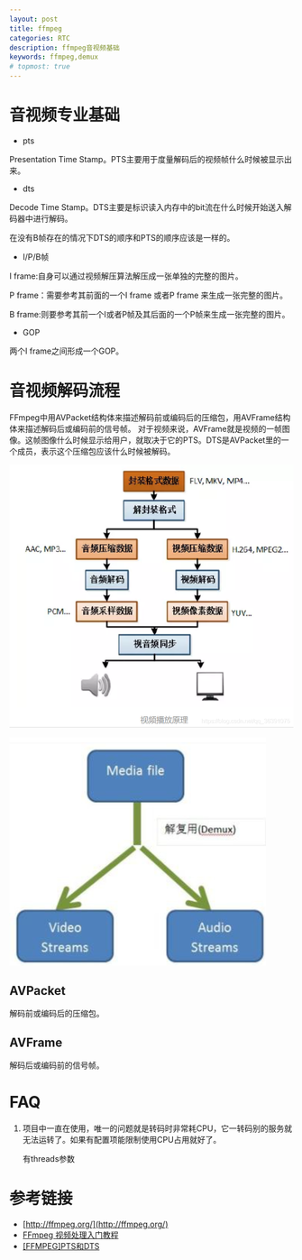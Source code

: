 ```yaml
---
layout: post
title: ffmpeg
categories: RTC
description: ffmpeg音视频基础
keywords: ffmpeg,demux
# topmost: true
---
```


# 音视频专业基础

* pts

Presentation Time Stamp。PTS主要用于度量解码后的视频帧什么时候被显示出来。

* dts

Decode Time Stamp。DTS主要是标识读入内存中的bit流在什么时候开始送入解码器中进行解码。

在没有B帧存在的情况下DTS的顺序和PTS的顺序应该是一样的。

* I/P/B帧

I frame:自身可以通过视频解压算法解压成一张单独的完整的图片。

P frame：需要参考其前面的一个I frame 或者P frame 来生成一张完整的图片。

B frame:则要参考其前一个I或者P帧及其后面的一个P帧来生成一张完整的图片。


* GOP

两个I frame之间形成一个GOP。


# 音视频解码流程

FFmpeg中用AVPacket结构体来描述解码前或编码后的压缩包，用AVFrame结构体来描述解码后或编码前的信号帧。 对于视频来说，AVFrame就是视频的一帧图像。这帧图像什么时候显示给用户，就取决于它的PTS。DTS是AVPacket里的一个成员，表示这个压缩包应该什么时候被解码。

![解封装、解码](/images/posts/rtc/ffmpeg/video_and_audio.png)

![demux](/images/posts/rtc/ffmpeg/demux.png)

## AVPacket

解码前或编码后的压缩包。

## AVFrame

解码后或编码前的信号帧。

# FAQ

1. 项目中一直在使用，唯一的问题就是转码时非常耗CPU，它一转码别的服务就无法运转了。如果有配置项能限制使用CPU占用就好了。

   有threads参数


# 参考链接

- [http://ffmpeg.org/](http://ffmpeg.org/)
- [FFmpeg 视频处理入门教程](http://www.ruanyifeng.com/blog/2020/01/ffmpeg.html)
- [[FFMPEG]PTS和DTS](https://www.jianshu.com/p/cc58153ac98c)